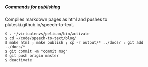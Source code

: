 

##### Commands for publishing
Compiles markdown pages as html and pushes to pluteski.github.io/speech-to-text.

    $ . ~/virtualenvs/pelican/bin/activate
    $ cd ~/code/speech-to-text/blog/
    $ make html ; make publish ; cp -r output/* ../docs/ ; git add ../docs/*
    $ git commit -m "commit msg"
    $ git push origin master
    $ deactivate

